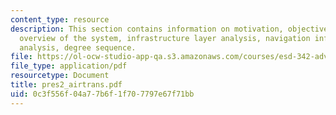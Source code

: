 ```yaml
---
content_type: resource
description: This section contains information on motivation, objective of the project,
  overview of the system, infrastructure layer analysis, navigation infrastructure
  analysis, degree sequence.
file: https://ol-ocw-studio-app-qa.s3.amazonaws.com/courses/esd-342-advanced-system-architecture-spring-2006/0c3f556f04a77b6f1f707797e67f71bb_pres2_airtrans.pdf
file_type: application/pdf
resourcetype: Document
title: pres2_airtrans.pdf
uid: 0c3f556f-04a7-7b6f-1f70-7797e67f71bb
---
```

